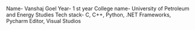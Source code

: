 Name- Vanshaj Goel
Year- 1 st year
College name- University of Petroleum and Energy Studies
Tech stack- C, C++, Python, .NET Frameworks, Pycharm Editor, Visual Studios
